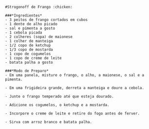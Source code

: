  	
	#Strogonoff de Frango :chicken:

	###*Ingredientes*
	- 3 peitos de frango cortados em cubos
	- 1 dente de alho picado
	- sal e pimenta a gosto
	- 1 cebola picada
	- 2 colheres (sopa) de maionese
	- 1 colher de manteiga
 	- 1/2 copo de ketchup
	- 1/3 copo de mostarda
	- 1 copo de cogumelos
	- 1 copo de creme de leite
	- batata palha a gosto

	###*Modo de Preparo*
	- Em uma panela, misture o frango, o alho, a maionese, o sal e a pimenta.

	- Em uma frigideira grande, derreta a manteiga e doure a cebola.

	- Junte o frango temperado até que esteja dourado.

	- Adicione os cogumelos, o ketchup e a mostarda.

	- Incorpore o creme de leite e retire do fogo antes de ferver.

	- Sirva com arroz branco e batata palha.
